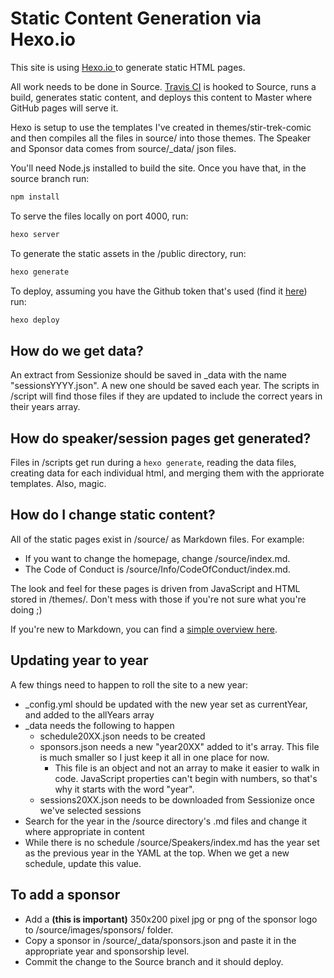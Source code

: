 # Static Content Generation via Hexo.io

This site is using [Hexo.io ](https://hexo.io/) to generate static HTML pages.

All work needs to be done in Source. [Travis CI](travis-ci.org) is hooked to Source, runs a build, generates static content, and deploys this content to Master where GitHub pages will serve it.

Hexo is setup to use the templates I've created in themes/stir-trek-comic and then compiles all the files in source/ into those themes. The Speaker and Sponsor data comes from source/_data/ json files.

You'll need Node.js installed to build the site. Once you have that, in the source branch run:
```javascript
npm install
```

To serve the files locally on port 4000, run:
```javascript
hexo server
```

To generate the static assets in the /public directory, run:
```javascript
hexo generate
```

To deploy, assuming you have the Github token that's used (find it [here](https://travis-ci.org/stirtrek/stirtrek.github.io/settings)) run:
```javascript
hexo deploy
```

## How do we get data?
An extract from Sessionize should be saved in _data with the name "sessionsYYYY.json". A new one should be saved each year. The scripts in /script will find those files if they are updated to include the correct years in their years array.

## How do speaker/session pages get generated?
Files in /scripts get run during a `hexo generate`, reading the data files, creating data for each individual html, and merging them with the appriorate templates. Also, magic.

## How do I change static content?
All of the static pages exist in /source/ as Markdown files. For example:
* If you want to change the homepage, change /source/index.md. 
* The Code of Conduct is /source/Info/CodeOfConduct/index.md.

The look and feel for these pages is driven from JavaScript and HTML stored in /themes/. Don't mess with those if you're not sure what you're doing ;)

If you're new to Markdown, you can find a [simple overview here](https://www.markdownguide.org/basic-syntax/).

## Updating year to year
A few things need to happen to roll the site to a new year:
- _config.yml should be updated with the new year set as currentYear, and added to the allYears array
- _data needs the following to happen
    - schedule20XX.json needs to be created
    - sponsors.json needs a new "year20XX" added to it's array. This file is much smaller so I just keep it all in one place for now.
        - This file is an object and not an array to make it easier to walk in code. JavaScript properties can't begin with numbers, so that's why it starts with the word "year".
    - sessions20XX.json needs to be downloaded from Sessionize once we've selected sessions
- Search for the year in the /source directory's .md files and change it where appropriate in content
- While there is no schedule /source/Speakers/index.md has the year set as the previous year in the YAML at the top. When we get a new schedule, update this value.


## To add a sponsor
- Add a **(this is important)** 350x200 pixel jpg or png of the sponsor logo to /source/images/sponsors/ folder.
- Copy a sponsor in /source/_data/sponsors.json and paste it in the appropriate year and sponsorship level.
- Commit the change to the Source branch and it should deploy.
